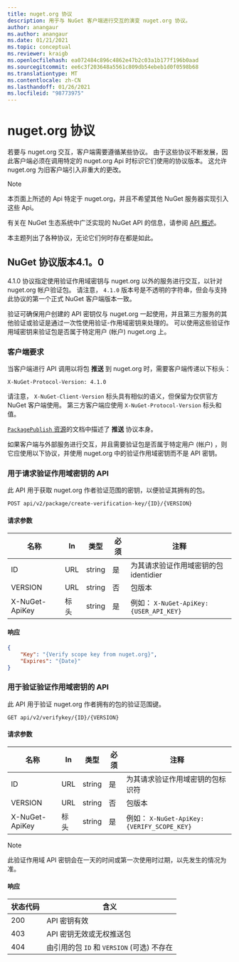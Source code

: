 ```yaml
---
title: nuget.org 协议
description: 用于与 NuGet 客户端进行交互的演变 nuget.org 协议。
author: anangaur
ms.author: anangaur
ms.date: 01/21/2021
ms.topic: conceptual
ms.reviewer: kraigb
ms.openlocfilehash: ea072484c896c4862e47b2c03a1b177f196b0aad
ms.sourcegitcommit: ee6c3f203648a5561c809db54ebeb1d0f0598b68
ms.translationtype: MT
ms.contentlocale: zh-CN
ms.lasthandoff: 01/26/2021
ms.locfileid: "98773975"
---
```

# <a name="nugetorg-protocols"></a>nuget.org 协议

若要与 nuget.org 交互，客户端需要遵循某些协议。 由于这些协议不断发展，因此客户端必须在调用特定的 nuget.org Api 时标识它们使用的协议版本。 这允许 nuget.org 为旧客户端引入非重大的更改。

> [!Note]
> 本页面上所述的 Api 特定于 nuget.org，并且不希望其他 NuGet 服务器实现引入这些 Api。 

有关在 NuGet 生态系统中广泛实现的 NuGet API 的信息，请参阅 [API 概述](overview.md)。

本主题列出了各种协议，无论它们何时存在都是如此。

## <a name="nuget-protocol-version-410"></a>NuGet 协议版本4.1。0

4.1.0 协议指定使用验证作用域密钥与 nuget.org 以外的服务进行交互，以针对 nuget.org 帐户验证包。 请注意， `4.1.0` 版本号是不透明的字符串，但会与支持此协议的第一个正式 NuGet 客户端版本一致。

验证可确保用户创建的 API 密钥仅与 nuget.org 一起使用，并且第三方服务的其他验证或验证是通过一次性使用验证-作用域密钥来处理的。 可以使用这些验证作用域密钥来验证包是否属于特定用户 (帐户) nuget.org 上。

### <a name="client-requirement"></a>客户端要求

当客户端进行 API 调用以将包 **推送** 到 nuget.org 时，需要客户端传递以下标头：

```
X-NuGet-Protocol-Version: 4.1.0
```

请注意， `X-NuGet-Client-Version` 标头具有相似的语义，但保留为仅供官方 NuGet 客户端使用。 第三方客户端应使用 `X-NuGet-Protocol-Version` 标头和值。

[ `PackagePublish` 资源](package-publish-resource.md)的文档中描述了 **推送** 协议本身。

如果客户端与外部服务进行交互，并且需要验证包是否属于特定用户 (帐户) ，则它应使用以下协议，并使用 nuget.org 中的验证作用域密钥而不是 API 密钥。

### <a name="api-to-request-a-verify-scope-key"></a>用于请求验证作用域密钥的 API

此 API 用于获取 nuget.org 作者验证范围的密钥，以便验证其拥有的包。

```
POST api/v2/package/create-verification-key/{ID}/{VERSION}
```

#### <a name="request-parameters"></a>请求参数

名称           | In     | 类型   | 必须 | 注释
-------------- | ------ | ------ | -------- | -----
ID             | URL    | string | 是      | 为其请求验证作用域密钥的包 identidier
VERSION        | URL    | string | 否       | 包版本
X-NuGet-ApiKey | 标头 | string | 是      | 例如： `X-NuGet-ApiKey: {USER_API_KEY}`

#### <a name="response"></a>响应

```json
{
    "Key": "{Verify scope key from nuget.org}",
    "Expires": "{Date}"
}
```

### <a name="api-to-verify-the-verify-scope-key"></a>用于验证验证作用域密钥的 API

此 API 用于验证 nuget.org 作者拥有的包的验证范围键。

```
GET api/v2/verifykey/{ID}/{VERSION}
```

#### <a name="request-parameters"></a>请求参数

名称           | In     | 类型   | 必须 | 注释
-------------  | ------ | ------ | -------- | -----
ID             | URL    | string | 是      | 为其请求验证作用域密钥的包标识符
VERSION        | URL    | string | 否       | 包版本
X-NuGet-ApiKey | 标头 | string | 是      | 例如： `X-NuGet-ApiKey: {VERIFY_SCOPE_KEY}`

> [!Note]
> 此验证作用域 API 密钥会在一天的时间或第一次使用时过期，以先发生的情况为准。

#### <a name="response"></a>响应

状态代码 | 含义
----------- | -------
200         | API 密钥有效
403         | API 密钥无效或无权推送包
404         | 由引用的包 `ID` 和 `VERSION` (可选) 不存在
